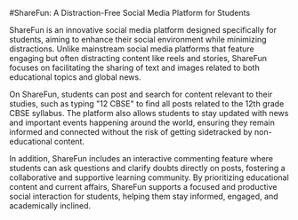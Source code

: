 #ShareFun: A Distraction-Free Social Media Platform for Students

ShareFun is an innovative social media platform designed specifically for students, aiming to enhance their social environment while minimizing distractions. Unlike mainstream social media platforms that feature engaging but often distracting content like reels and stories, ShareFun focuses on facilitating the sharing of text and images related to both educational topics and global news.

On ShareFun, students can post and search for content relevant to their studies, such as typing "12 CBSE" to find all posts related to the 12th grade CBSE syllabus. The platform also allows students to stay updated with news and important events happening around the world, ensuring they remain informed and connected without the risk of getting sidetracked by non-educational content.

In addition, ShareFun includes an interactive commenting feature where students can ask questions and clarify doubts directly on posts, fostering a collaborative and supportive learning community. By prioritizing educational content and current affairs, ShareFun supports a focused and productive social interaction for students, helping them stay informed, engaged, and academically inclined.
